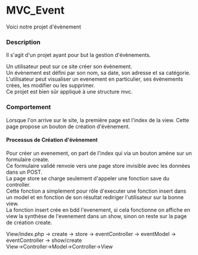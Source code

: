 # MVC_Event

Voici notre projet d'évènement

### Description

Il s'agit d'un projet ayant pour but la gestion d'évènements.

Un utilisateur peut sur ce site créer son évènement.\
Un évènement est défini par son nom, sa date, son adresse et sa catégorie.\
L'utilisateur peut visualiser un evenement en particulier, ses évènements crées, les modifier ou les supprimer.\
Ce projet est bien sûr appliqué à une structure mvc.

### Comportement

Lorsque l'on arrive sur le site, la première page est l'index de la view.
Cette page propose un bouton de création d'évènement.

#### Processus de Création d'évènement

Pour créer un evenement, on part de l'index qui via un bouton amène sur un formulaire create.\
Ce formulaire validé renvoie vers une page store invisible avec les données dans un POST.\
La page store se charge seulement d'appeler une fonction save du controller.\
Cette fonction a simplement pour rôle d'executer une fonction insert dans un model et en fonction de son résultat rediriger l'utilisateur sur la bonne view.\
La fonction insert crée en bdd l'evenement, si cela fonctionne on affiche en view la synthèse de l'evenement dans un show, sinon on reste sur la page de création create.

View/index.php -> create -> store -> eventController -> eventModel -> eventController -> show/create\
View->Controller->Model->Controller->View
